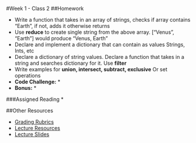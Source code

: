 #Week 1 - Class 2
##Homework
* Write a function that takes in an array of strings, checks if array contains “Earth”, if not, adds it otherwise returns
* Use **reduce** to create single string from the above array. [“Venus”, “Earth”] would produce “Venus, Earth”
* Declare and implement a dictionary that can contain as values Strings, Ints, etc
* Declare a dictionary of string values. Declare a function that takes in a string and searches dictionary for it. Use **filter**
* Write examples for **union, intersect, subtract, exclusive** Or set operations
* **Code Challenge:**
  *
* **Bonus:**
  *

###Assigned Reading
* 

##Other Resources
* [Grading Rubrics](../../Resources/)
* [Lecture Resources](lecture/)
* [Lecture Slides](https://www.icloud.com/keynote/000Z1xBLsuWfx6abRfAa5PNVg#Week1_Day2)